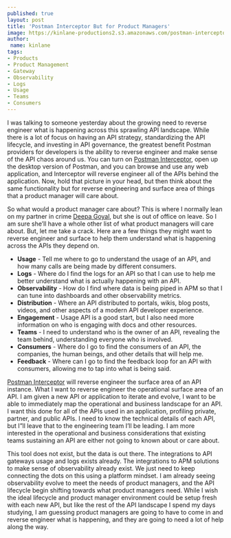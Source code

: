 ```yaml
---
published: true
layout: post
title: 'Postman Interceptor But for Product Managers'
image: https://kinlane-productions2.s3.amazonaws.com/postman-interceptor-add-on-screenshot.png
author:
 name: kinlane
tags:
- Products
- Product Management
- Gateway
- Observability
- Logs
- Usage
- Teams
- Consumers
---
```

I was talking to someone yesterday about the growing need to reverse engineer what is happening across this sprawling API landscape. While there is a lot of focus on having an API strategy, standardizing the API lifecycle, and investing in API governance, the greatest benefit Postman providers for developers is the ability to reverse engineer and make sense of the API chaos around us. You can turn on [Postman Interceptor](https://chrome.google.com/webstore/detail/postman-interceptor/aicmkgpgakddgnaphhhpliifpcfhicfo?hl=en), open up the desktop version of Postman, and you can browse and use any web application, and Interceptor will reverse engineer all of the APIs behind the application. Now, hold that picture in your head, but then think about the same functionality but for reverse engineering and surface area of things that a product manager will care about.

So what would a product manager care about? This is where I normally lean on my partner in crime [Deepa Goyal](https://www.linkedin.com/in/deepag/), but she is out of office on leave. So I am sure she’ll have a whole other list of what product managers will care about. But, let me take a crack. Here are a few things they might want to reverse engineer and surface to help them understand what is happening across the APIs they depend on.

- **Usage** - Tell me where to go to understand the usage of an API, and how many calls are being made by different consumers.
- **Logs** - Where do I find the logs for an API so that I can use to help me better understand what is actually happening with an API.
- **Observability** - How do I find where data is being piped in APM so that I can tune into dashboards and other observability metrics. 
- **Distribution** - Where an API distributed to portals, wikis, blog posts, videos, and other aspects of a modern API developer experience.
- **Engagement** - Usage API is a good start, but I also need more information on who is engaging with docs and other resources.
- **Teams** - I need to understand who is the owner of an API, revealing the team behind, understanding everyone who is involved.
- **Consumers** - Where do I go to find the consumers of an API, the companies, the human beings, and other details that will help me.
- **Feedback** - Where can I go to find the feedback loop for an API with consumers, allowing me to tap into what is being said. 

[Postman Interceptor](https://chrome.google.com/webstore/detail/postman-interceptor/aicmkgpgakddgnaphhhpliifpcfhicfo?hl=en) will reverse engineer the surface area of an API instance. What I want to reverse engineer the operational surface area of an API. I am given a new API or application to iterate and evolve, I want to be able to immediately map the operational and business landscape for an API. I want this done for all of the APIs used in an application, profiling private, partner, and public APIs. I need to know the technical details of each API, but I”ll leave that to the engineering team I’ll be leading. I am more interested in the operational and business considerations that existing teams sustaining an API are either not going to known about or care about.

This tool does not exist, but the data is out there. The integrations to API gateways usage and logs exists already. The integrations to APM solutions to make sense of observability already exist. We just need to keep connecting the dots on this using a platform mindset. I am already seeing observability evolve to meet the needs of product managers, and the API lifecycle begin shifting towards what product managers need. While I wish the ideal lifecycle and product manager environment could be setup fresh with each new API, but like the rest of the API landscape I spend my days studying, I am guessing product managers are going to have to come in and reverse engineer what is happening, and they are going to need a lot of help along the way.